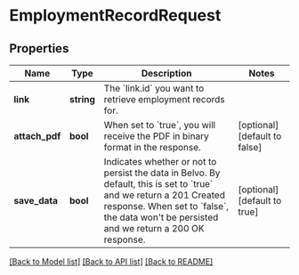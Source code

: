 # EmploymentRecordRequest

## Properties
Name | Type | Description | Notes
------------ | ------------- | ------------- | -------------
**link** | **string** | The &#x60;link.id&#x60; you want to retrieve employment records for. | 
**attach_pdf** | **bool** | When set to &#x60;true&#x60;, you will receive the PDF in binary format in the response. | [optional] [default to false]
**save_data** | **bool** | Indicates whether or not to persist the data in Belvo. By default, this is set to &#x60;true&#x60; and we return a 201 Created response.  When set to &#x60;false&#x60;, the data won&#x27;t be persisted and we return a 200 OK response. | [optional] [default to true]

[[Back to Model list]](../../README.md#documentation-for-models) [[Back to API list]](../../README.md#documentation-for-api-endpoints) [[Back to README]](../../README.md)

